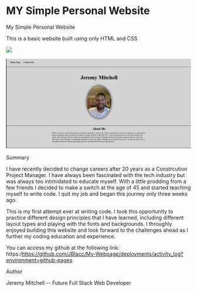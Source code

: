 MY Simple Personal Website
=======
My Simple Personal Website 

This is a basic website built using only HTML and CSS

![](images/read-me-screenshot.jpg)



![](my-pics/pics/read-me-screenshot.jpg)


Summary

I have recently decided to change careers after 20 years as a Constrcution Project Manager. I have always been fascinated with the tech industry but was always too intimidated to educate myself. With a little prodding from a few friends I decided to make a switch at the age of 45 and started teaching myself to write code. I quit my job and began this journey only three weeks ago.

This is my first attempt ever at writing code. I took this opportunity to practice different design principles that I have learned, including different layout types and playing with the fonts and backgrounds. I throughly enjoyed building this website and look forward to the challenges ahead as I further my coding education and experience.

You can access my github at the following link:  https:/https://github.com/JBlacc/My-Webpage/deployments/activity_log?environment=github-pages


Author

Jeremy Mitchell -- Future Full Stack Web Developer

